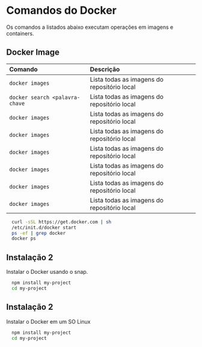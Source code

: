 
# Comandos do Docker

Os comandos a listados abaixo executam operações em imagens e containers.   

  
## Docker Image


| Comando              | Descrição                                   |
| :------------------- | :------------------------------------------ |
| `docker images`      | Lista todas as imagens do repositório local |
| `docker search <palavra-chave` | Lista todas as imagens do repositório local |
| `docker images`      | Lista todas as imagens do repositório local |
| `docker images`      | Lista todas as imagens do repositório local |
| `docker images`      | Lista todas as imagens do repositório local |
| `docker images`      | Lista todas as imagens do repositório local |
| `docker images`      | Lista todas as imagens do repositório local |
| `docker images`      | Lista todas as imagens do repositório local |



```bash 
  curl -sSL https://get.docker.com | sh 
  /etc/init.d/docker start
  ps -ef | grep docker
  docker ps
```

  
## Instalação 2

Instalar o Docker usando o snap.

```bash 
  npm install my-project
  cd my-project
```

    
## Instalação 2

Instalar o Docker em um SO Linux

```bash 
  npm install my-project
  cd my-project
```